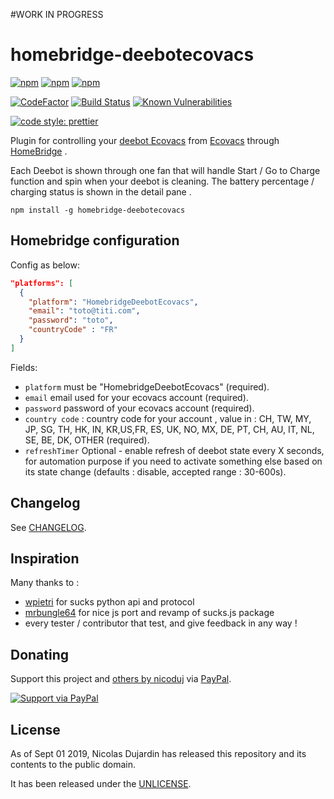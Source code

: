 #WORK IN PROGRESS

# homebridge-deebotecovacs

[![npm](https://img.shields.io/npm/v/homebridge-deebotecovacs.svg)](https://www.npmjs.com/package/homebridge-deebotecovacs)
[![npm](https://img.shields.io/npm/dw/homebridge-deebotecovacs.svg)](https://www.npmjs.com/package/homebridge-deebotecovacs)
[![npm](https://img.shields.io/npm/dt/homebridge-deebotecovacs.svg)](https://www.npmjs.com/package/homebridge-deebotecovacs)

[![CodeFactor](https://www.codefactor.io/repository/github/nicoduj/homebridge-deebotecovacs/badge)](https://www.codefactor.io/repository/github/nicoduj/homebridge-deebotecovacs)
[![Build Status](https://travis-ci.com/nicoduj/homebridge-deebotecovacs.svg?branch=master)](https://travis-ci.com/nicoduj/homebridge-deebotecovacs)
[![Known Vulnerabilities](https://snyk.io/test/github/nicoduj/homebridge-deebotecovacs/badge.svg?targetFile=package.json)](https://snyk.io/test/github/nicoduj/homebridge-deebotecovacs?targetFile=package.json)

[![code style: prettier](https://img.shields.io/badge/code_style-prettier-ff69b4.svg?style=flat-square)](https://github.com/prettier/prettier)

Plugin for controlling your [deebot Ecovacs](https://www.ecovacs.com/global/deebot-robotic-vacuum-cleaner) from [Ecovacs](https://www.ecovacs.com/global/support/) through [HomeBridge](https://github.com/nfarina/homebridge) .

Each Deebot is shown through one fan that will handle Start / Go to Charge function and spin when your deebot is cleaning.
The battery percentage / charging status is shown in the detail pane .

`npm install -g homebridge-deebotecovacs`

## Homebridge configuration

Config as below:

```json
"platforms": [
  {
    "platform": "HomebridgeDeebotEcovacs",
    "email": "toto@titi.com",
    "password": "toto",
    "countryCode" : "FR"
  }
]
```

Fields:

- `platform` must be "HomebridgeDeebotEcovacs" (required).
- `email` email used for your ecovacs account (required).
- `password` password of your ecovacs account (required).
- `country code` : country code for your account , value in : CH, TW, MY, JP, SG, TH, HK, IN, KR,US,FR, ES, UK, NO, MX, DE, PT, CH, AU, IT, NL, SE, BE, DK, OTHER (required).
- `refreshTimer` Optional - enable refresh of deebot state every X seconds, for automation purpose if you need to activate something else based on its state change (defaults : disable, accepted range : 30-600s).

## Changelog

See [CHANGELOG][].

[changelog]: CHANGELOG.md

## Inspiration

Many thanks to :

- [wpietri] for sucks python api and protocol
- [mrbungle64] for nice js port and revamp of sucks.js package
- every tester / contributor that test, and give feedback in any way !

[wpietri]: https://github.com/wpietri/sucks
[mrbungle64]: https://github.com/mrbungle64/ecovacs-deebot.js

## Donating

Support this project and [others by nicoduj][nicoduj-projects] via [PayPal][paypal-nicoduj].

[![Support via PayPal][paypal-button]][paypal-nicoduj]

[nicoduj-projects]: https://github.com/nicoduj/
[paypal-button]: https://img.shields.io/badge/Donate-PayPal-green.svg
[paypal-nicoduj]: https://www.paypal.me/nicoduj/

## License

As of Sept 01 2019, Nicolas Dujardin has released this repository and its contents to the public domain.

It has been released under the [UNLICENSE][].

[unlicense]: LICENSE
